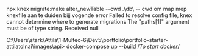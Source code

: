 npx knex migrate:make alter_newTable --cwd .\db\ 
-- cwd om map mep knexfile aan te duiden bijj vogende error
Failed to resolve config file, knex cannot determine where to generate migrations
The "paths[1]" argument must be of type string. Received null

C:\Users\stark\Attila\1-Multec-6\Dev5\portfolio\portfolio-starter-attilatolnai\images\api> docker-compose up --build
/*To start docker*/

